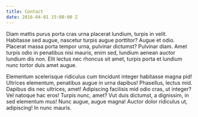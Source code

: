 ```yaml
---
title: Contact
date: 2016-04-01 15:08:00 Z
---
```


Diam mattis purus porta cras urna placerat lundium, turpis in velit. Habitasse sed augue, nascetur turpis augue porttitor? Augue et odio. Placerat massa porta tempor urna, pulvinar dictumst? Pulvinar diam. Amet turpis odio in penatibus nisi mauris, enim sed, lundium aenean auctor lundium dis non. Elit lectus nec rhoncus sit amet, turpis porta et lundium nunc tortor duis amet augue.

Elementum scelerisque ridiculus cum tincidunt integer habitasse magna pid! Ultrices elementum, penatibus augue in urna dapibus! Phasellus, lectus mid. Dapibus dis nec ultrices, amet! Adipiscing facilisis mid odio cras, ut integer? Vel natoque hac eros! Turpis nunc, amet? Vut duis dictumst, a dignissim, in sed elementum mus! Nunc augue, augue magna! Auctor dolor ridiculus ut, adipiscing! In nunc mauris.